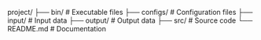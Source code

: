 project/
├── bin/ # Executable files
├── configs/ # Configuration files
├── input/ # Input data
├── output/ # Output data
├── src/ # Source code
└── README.md # Documentation

